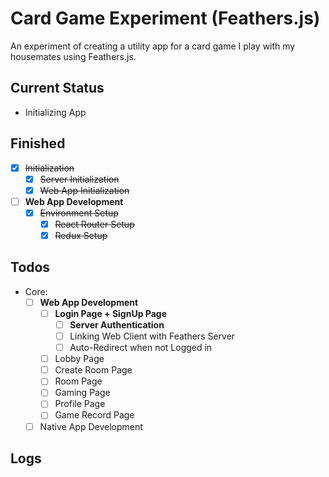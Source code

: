 # Card Game Experiment (Feathers.js)
An experiment of creating a utility app for a card game I play with my housemates using Feathers.js.

## Current Status
* Initializing App

## Finished
- [x] ~~Initialization~~
    - [x] ~~Server Initialization~~
    - [x] ~~Web App Initialization~~
- [ ] **Web App Development**
    - [x] ~~Environment Setup~~
        - [x] ~~React Router Setup~~
        - [x] ~~Redux Setup~~

## Todos
* Core:
    - [ ] **Web App Development**
        - [ ] **Login Page + SignUp Page**
            - [ ] **Server Authentication**
            - [ ] Linking Web Client with Feathers Server
            - [ ] Auto-Redirect when not Logged in
        - [ ] Lobby Page
        - [ ] Create Room Page
        - [ ] Room Page
        - [ ] Gaming Page
        - [ ] Profile Page
        - [ ] Game Record Page
    - [ ] Native App Development
    
## Logs
